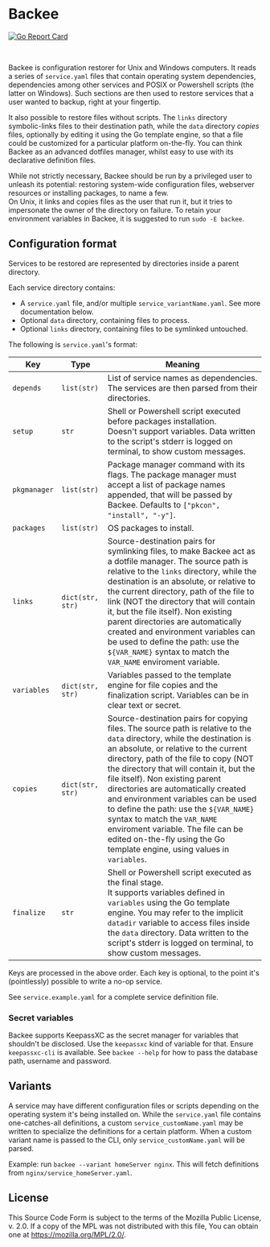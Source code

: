 # Backee
[![Go Report Card](https://goreportcard.com/badge/github.com/livingsilver94/backee)](https://goreportcard.com/report/github.com/livingsilver94/backee)

</br>

Backee is configuration restorer for Unix and Windows computers. It reads a series of `service.yaml` files that contain operating system dependencies, dependencies among other services and POSIX or Powershell scripts (the latter on Windows). Such sections are then used to restore services that a user wanted to backup, right at your fingertip.

It also possible to restore files without scripts. The `links` directory symbolic-links files to their destination path, while the  `data` directory *copies* files, optionally by editing it using the Go template engine, so that a file could be customized for a particular platform on-the-fly. You can think Backee as an advanced dotfiles manager, whilst easy to use with its declarative definition files.

While not strictly necessary, Backee should be run by a privileged user to unleash its potential: restoring system-wide configuration files, webserver resources or installing packages, to name a few.<br/>
On Unix, it links and copies files as the user that run it, but it tries to impersonate the owner of the directory on failure. To retain your environment variables in Backee, it is suggested to run `sudo -E backee`.

## Configuration format

Services to be restored are represented by directories inside a parent directory.

Each service directory contains:

 - A `service.yaml` file, and/or multiple `service_variantName.yaml`. See more documentation below.
 - Optional `data` directory, containing files to process.
 - Optional `links` directory, containing files to be symlinked untouched.

The following is `service.yaml`'s format:

|Key|Type|Meaning|
|---|---|---|
|`depends`|`list(str)`|List of service names as dependencies.</br>The services are then parsed from their directories.|
|`setup`|`str`|Shell or Powershell script executed before packages installation.</br>Doesn't support variables. Data written to the script's stderr is logged on terminal, to show custom messages.|
|`pkgmanager`|`list(str)`|Package manager command with its flags. The package manager must accept a list of package names appended, that will be passed by Backee. Defaults to `["pkcon", "install", "-y"]`.|
|`packages`|`list(str)`|OS packages to install.|
|`links`|`dict(str, str)`|Source-destination pairs for symlinking files, to make Backee act as a dotfile manager. The source path is relative to the `links` directory, while the destination is an absolute, or relative to the current directory, path of the file to link (NOT the directory that will contain it, but the file itself). Non existing parent directories are automatically created and environment variables can be used to define the path: use the `${VAR_NAME}` syntax to match the `VAR_NAME` enviroment variable.|
|`variables`|`dict(str, str)`|Variables passed to the template engine for file copies and the finalization script. Variables can be in clear text or secret.|
|`copies`|`dict(str, str)`|Source-destination pairs for copying files. The source path is relative to the `data` directory, while the destination is an absolute, or relative to the current directory, path of the file to copy (NOT the directory that will contain it, but the file itself). Non existing parent directories are automatically created and environment variables can be used to define the path: use the `${VAR_NAME}` syntax to match the `VAR_NAME` enviroment variable. The file can be edited on-the-fly using the Go template engine, using values in `variables`.|
|`finalize`|`str`|Shell or Powershell script executed as the final stage.</br>It supports variables defined in `variables` using the Go template engine. You may refer to the implicit `datadir` variable to access files inside the `data` directory. Data written to the script's stderr is logged on terminal, to show custom messages.|

Keys are processed in the above order. Each key is optional, to the point it's (pointlessly) possible to write a no-op service.

See `service.example.yaml` for a complete service definition file.

### Secret variables

Backee supports KeepassXC as the secret manager for variables that shouldn't be disclosed. Use the `keepassxc` kind of variable for that. Ensure `keepassxc-cli` is available. See `backee --help` for how to pass the database path, username and password.

## Variants

A service may have different configuration files or scripts depending on the operating system it's being installed on. While the `service.yaml` file contains one-catches-all definitions, a custom `service_customName.yaml` may be written to specialize the definitions for a certain platform. When a custom variant name is passed to the CLI, only `service_customName.yaml` will be parsed.

Example: run `backee --variant homeServer nginx`. This will fetch definitions from `nginx/service_homeServer.yaml`.

## License

This Source Code Form is subject to the terms of the Mozilla Public License, v. 2.0. If a copy of the MPL was not distributed with this file, You can obtain one at https://mozilla.org/MPL/2.0/.
